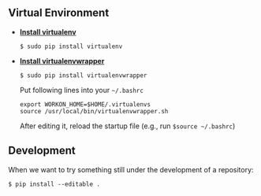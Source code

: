 ## Virtual Environment

- **[Install virtualenv](https://virtualenv.pypa.io/en/latest/installation/)**

    `$ sudo pip install virtualenv`

- **[Install virtualenvwrapper](https://virtualenvwrapper.readthedocs.io/en/latest/install.html)**

    `$ sudo pip install virtualenvwrapper`

  Put following lines into your `~/.bashrc`

    ```
    export WORKON_HOME=$HOME/.virtualenvs
    source /usr/local/bin/virtualenvwrapper.sh
    ```

  After editing it, reload the startup file (e.g., run `$source ~/.bashrc`)


## Development

When we want to try something still under the development of a repository:

`$ pip install --editable .`
